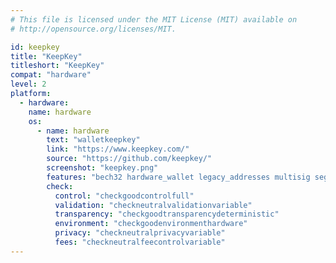 ```yaml
---
# This file is licensed under the MIT License (MIT) available on
# http://opensource.org/licenses/MIT.

id: keepkey
title: "KeepKey"
titleshort: "KeepKey"
compat: "hardware"
level: 2
platform:
  - hardware:
    name: hardware
    os:
      - name: hardware
        text: "walletkeepkey"
        link: "https://www.keepkey.com/"
        source: "https://github.com/keepkey/"
        screenshot: "keepkey.png"
        features: "bech32 hardware_wallet legacy_addresses multisig segwit"
        check:
          control: "checkgoodcontrolfull"
          validation: "checkneutralvalidationvariable"
          transparency: "checkgoodtransparencydeterministic"
          environment: "checkgoodenvironmenthardware"
          privacy: "checkneutralprivacyvariable"
          fees: "checkneutralfeecontrolvariable"
---
```

